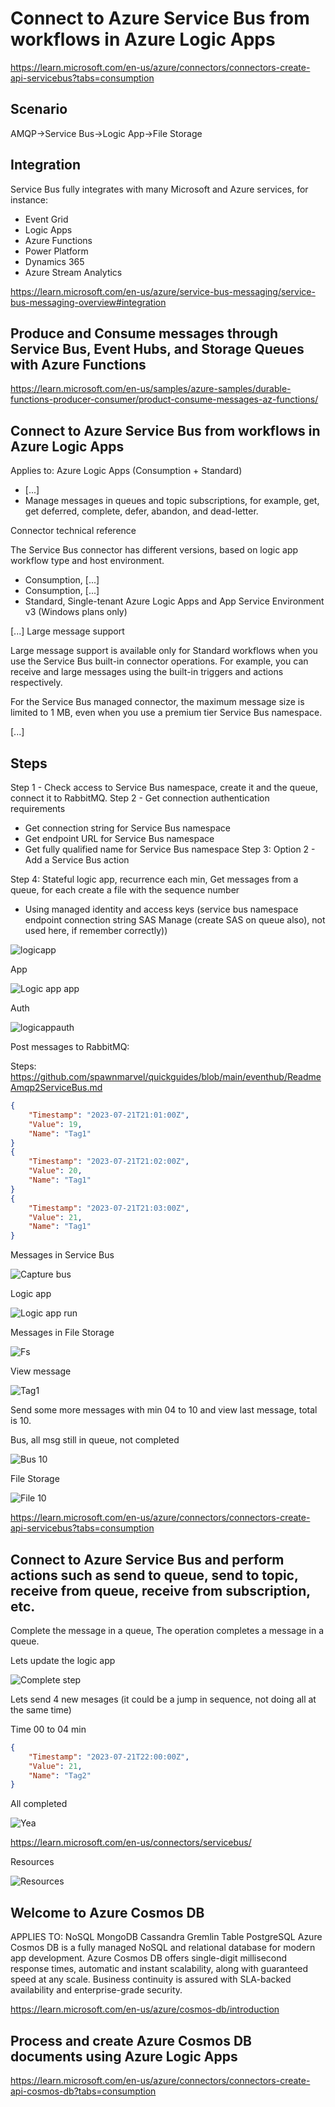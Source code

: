 # Connect to Azure Service Bus from workflows in Azure Logic Apps

https://learn.microsoft.com/en-us/azure/connectors/connectors-create-api-servicebus?tabs=consumption

## Scenario

AMQP->Service Bus->Logic App->File Storage   

## Integration

Service Bus fully integrates with many Microsoft and Azure services, for instance:
* Event Grid
* Logic Apps
* Azure Functions
* Power Platform
* Dynamics 365
* Azure Stream Analytics

https://learn.microsoft.com/en-us/azure/service-bus-messaging/service-bus-messaging-overview#integration

## Produce and Consume messages through Service Bus, Event Hubs, and Storage Queues with Azure Functions

https://learn.microsoft.com/en-us/samples/azure-samples/durable-functions-producer-consumer/product-consume-messages-az-functions/

## Connect to Azure Service Bus from workflows in Azure Logic Apps

Applies to: Azure Logic Apps (Consumption + Standard)

* [...]
* Manage messages in queues and topic subscriptions, for example, get, get deferred, complete, defer, abandon, and dead-letter.

Connector technical reference

The Service Bus connector has different versions, based on logic app workflow type and host environment.
* Consumption, [...]
* Consumption, [...]
* Standard, Single-tenant Azure Logic Apps and App Service Environment v3 (Windows plans only)

[...]
Large message support

Large message support is available only for Standard workflows when you use the Service Bus built-in connector operations. For example, you can receive and large messages using the built-in triggers and actions respectively.

For the Service Bus managed connector, the maximum message size is limited to 1 MB, even when you use a premium tier Service Bus namespace.

[...]

## Steps

Step 1 - Check access to Service Bus namespace, create it and the queue, connect it to RabbitMQ.
Step 2 - Get connection authentication requirements
* Get connection string for Service Bus namespace
* Get endpoint URL for Service Bus namespace
* Get fully qualified name for Service Bus namespace
Step 3: Option 2 - Add a Service Bus action

Step 4: Stateful logic app, recurrence each min, Get messages from a queue, for each create a file with the sequence number
* Using managed identity and access keys (service bus namespace endpoint connection string SAS Manage (create SAS on queue also), not used here, if remember correctly))

![logicapp ](https://github.com/spawnmarvel/quickguides/blob/main/eventhub/images/logicapp.jpg)

App

![Logic app app ](https://github.com/spawnmarvel/quickguides/blob/main/eventhub/images/logicappapp.jpg)

Auth

![logicappauth ](https://github.com/spawnmarvel/quickguides/blob/main/eventhub/images/logicappauth.jpg)

Post messages to RabbitMQ:

Steps: https://github.com/spawnmarvel/quickguides/blob/main/eventhub/ReadmeAmqp2ServiceBus.md

```json
{
    "Timestamp": "2023-07-21T21:01:00Z", 
    "Value": 19, 
    "Name": "Tag1"
}
{
    "Timestamp": "2023-07-21T21:02:00Z", 
    "Value": 20, 
    "Name": "Tag1"
}
{
    "Timestamp": "2023-07-21T21:03:00Z", 
    "Value": 21, 
    "Name": "Tag1"
}

```

Messages in Service Bus

![Capture bus ](https://github.com/spawnmarvel/quickguides/blob/main/eventhub/images/capturebus.jpg)

Logic app

![Logic app run ](https://github.com/spawnmarvel/quickguides/blob/main/eventhub/images/logicapprun.jpg)

Messages in File Storage

![Fs ](https://github.com/spawnmarvel/quickguides/blob/main/eventhub/images/fs1.jpg)

View message

![Tag1 ](https://github.com/spawnmarvel/quickguides/blob/main/eventhub/images/tag11.jpg)

Send some more messages with min 04 to 10 and view last message, total is 10.

Bus, all msg still in queue, not completed

![Bus 10 ](https://github.com/spawnmarvel/quickguides/blob/main/eventhub/images/bus10.jpg)

File Storage

![File 10 ](https://github.com/spawnmarvel/quickguides/blob/main/eventhub/images/file10.jpg)

https://learn.microsoft.com/en-us/azure/connectors/connectors-create-api-servicebus?tabs=consumption

## Connect to Azure Service Bus and perform actions such as send to queue, send to topic, receive from queue, receive from subscription, etc.

Complete the message in a queue, The operation completes a message in a queue.

Lets update the logic app

![Complete step ](https://github.com/spawnmarvel/quickguides/blob/main/eventhub/images/completestep.jpg)

Lets send 4 new mesages (it could be a jump in sequence, not doing all at the same time)

Time 00 to 04 min
```json
{
    "Timestamp": "2023-07-21T22:00:00Z", 
    "Value": 21, 
    "Name": "Tag2"
}
```
All completed

![Yea ](https://github.com/spawnmarvel/quickguides/blob/main/eventhub/images/yea3.jpg)

https://learn.microsoft.com/en-us/connectors/servicebus/

Resources

![Resources ](https://github.com/spawnmarvel/quickguides/blob/main/eventhub/images/resources.jpg)


## Welcome to Azure Cosmos DB

APPLIES TO:  NoSQL  MongoDB  Cassandra  Gremlin  Table  PostgreSQL
Azure Cosmos DB is a fully managed NoSQL and relational database for modern app development. Azure Cosmos DB offers single-digit millisecond response times, automatic and instant scalability, along with guaranteed speed at any scale. Business continuity is assured with SLA-backed availability and enterprise-grade security.

https://learn.microsoft.com/en-us/azure/cosmos-db/introduction

## Process and create Azure Cosmos DB documents using Azure Logic Apps

https://learn.microsoft.com/en-us/azure/connectors/connectors-create-api-cosmos-db?tabs=consumption